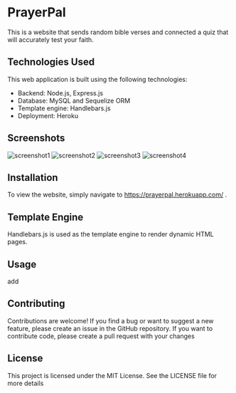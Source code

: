 # PrayerPal
This is a website that sends random bible verses and connected a quiz that will accurately test your faith.

## Technologies Used
This web application is built using the following technologies:
- Backend: Node.js, Express.js
- Database: MySQL and Sequelize ORM
- Template engine: Handlebars.js
- Deployment: Heroku

## Screenshots
![screenshot1](https://github.com/Woody461/PrayerPal/tree/main/images/screenshots/Screenshot2023-05-27100429.png)
![screenshot2](https://github.com/Woody461/PrayerPal/tree/main/images/screenshots/Screenshot2023-05-27100255.png)
![screenshot3](https://github.com/Woody461/PrayerPal/tree/main/images/screenshots/Screenshot2023-05-27100202.png)
![screenshot4](https://github.com/Woody461/PrayerPal/tree/main/images/screenshots/Screenshot2023-05-27100442.png)

## Installation
To view the website, simply navigate to https://prayerpal.herokuapp.com/ .

## Template Engine
Handlebars.js is used as the template engine to render dynamic HTML pages.

## Usage
add

## Contributing
Contributions are welcome! If you find a bug or want to suggest a new feature, please create an issue in the GitHub repository. If you want to contribute code, please create a pull request with your changes

## License
This project is licensed under the MIT License. See the LICENSE file for more details
